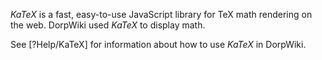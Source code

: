 $KaTeX$ is a fast, easy-to-use JavaScript library for TeX math rendering on the web. DorpWiki used $KaTeX$ to display math.

See [?Help/KaTeX] for information about how to use $KaTeX$ in DorpWiki.
